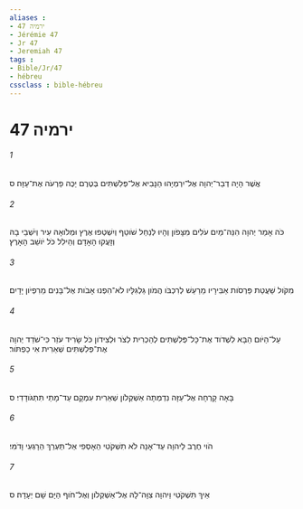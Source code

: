 ```yaml
---
aliases : 
- ירמיה 47
- Jérémie 47
- Jr 47
- Jeremiah 47
tags : 
- Bible/Jr/47
- hébreu
cssclass : bible-hébreu
---
```


# ירמיה 47

###### 1
אֲשֶׁר הָיָה דְבַר־יְהוָה אֶל־יִרְמְיָהוּ הַנָּבִיא אֶל־פְּלִשְׁתִּים בְּטֶרֶם יַכֶּה פַרְעֹה אֶת־עַזָּה׃ ס
###### 2
כֹּה אָמַר יְהוָה הִנֵּה־מַיִם עֹלִים מִצָּפֹון וְהָיוּ לְנַחַל שֹׁוטֵף וְיִשְׁטְפוּ אֶרֶץ וּמְלֹואָהּ עִיר וְיֹשְׁבֵי בָהּ וְזָעֲקוּ הָאָדָם וְהֵילִל כֹּל יֹושֵׁב הָאָרֶץ׃
###### 3
מִקֹּול שַׁעֲטַת פַּרְסֹות אַבִּירָיו מֵרַעַשׁ לְרִכְבֹּו הֲמֹון גַּלְגִּלָּיו לֹא־הִפְנוּ אָבֹות אֶל־בָּנִים מֵרִפְיֹון יָדָיִם׃
###### 4
עַל־הַיֹּום הַבָּא לִשְׁדֹוד אֶת־כָּל־פְּלִשְׁתִּים לְהַכְרִית לְצֹר וּלְצִידֹון כֹּל שָׂרִיד עֹזֵר כִּי־שֹׁדֵד יְהוָה אֶת־פְּלִשְׁתִּים שְׁאֵרִית אִי כַפְתֹּור׃
###### 5
בָּאָה קָרְחָה אֶל־עַזָּה נִדְמְתָה אַשְׁקְלֹון שְׁאֵרִית עִמְקָם עַד־מָתַי תִּתְגֹּודָדִי׃ ס
###### 6
הֹוי חֶרֶב לַיהוָה עַד־אָנָה לֹא תִשְׁקֹטִי הֵאָסְפִי אַל־תַּעְרֵךְ הֵרָגְעִי וָדֹמִּי׃
###### 7
אֵיךְ תִּשְׁקֹטִי וַיהוָה צִוָּה־לָהּ אֶל־אַשְׁקְלֹון וְאֶל־חֹוף הַיָּם שָׁם יְעָדָהּ׃ ס
